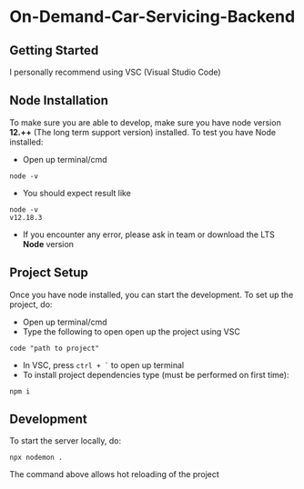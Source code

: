 # On-Demand-Car-Servicing-Backend

## Getting Started
I personally recommend using VSC (Visual Studio Code)

## Node Installation
To make sure you are able to develop, make sure you have node version **12.++** (The long term support version) installed. To test you have Node installed:
- Open up terminal/cmd
```
node -v
```
- You should expect result like
```
node -v
v12.18.3
```
- If you encounter any error, please ask in team or download the LTS **Node** version

## Project Setup
Once you have node installed, you can start the development. To set up the project, do:

- Open up terminal/cmd
- Type the following to open open up the project using VSC
``` 
code "path to project" 
``` 
- In VSC, press ``` ctrl + ` ``` to open up terminal
- To install project dependencies type (must be performed on first time):
``` 
npm i 
``` 

## Development
To start the server locally, do:
```
npx nodemon .
```
The command above allows hot reloading of the project